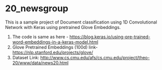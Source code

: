 # 20_newsgroup

This is a sample project of Document classification using 1D Convolutional Network with Keras using pretrained Glove Embeddings. 

1. The code is same as here - https://blog.keras.io/using-pre-trained-word-embeddings-in-a-keras-model.html
2. Glove Pretrained Embeddings (100d) link-  https://nlp.stanford.edu/projects/glove/
3. Dataset Link: http://www.cs.cmu.edu/afs/cs.cmu.edu/project/theo-20/www/data/news20.html
